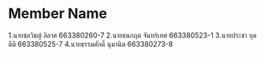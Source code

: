 # Member Name

1.นายชลวิชญ์  ลิลาศ  663380260-7
2.นายธนกฤต จันทร์เทศ 663380523-1
3.นายประชา บุดดีมี  663380525-7
4.นายธรรมศักดิ์ นุมานิต  663380273-8
